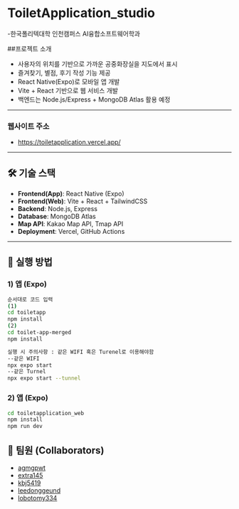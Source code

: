 # ToiletApplication_studio
-한국폴리텍대학 인천캠퍼스 AI융합소프트웨어학과
 
##프로젝트 소개
- 사용자의 위치를 기반으로 가까운 공중화장실을 지도에서 표시
- 즐겨찾기, 별점, 후기 작성 기능 제공
- React Native(Expo)로 모바일 앱 개발
- Vite + React 기반으로 웹 서비스 개발
- 백엔드는 Node.js/Express + MongoDB Atlas 활용 예정

---

### 웹사이트 주소
- https://toiletapplication.vercel.app/
---

## 🛠 기술 스택
- **Frontend(App)**: React Native (Expo)
- **Frontend(Web)**: Vite + React + TailwindCSS
- **Backend**: Node.js, Express
- **Database**: MongoDB Atlas
- **Map API**: Kakao Map API, Tmap API
- **Deployment**: Vercel, GitHub Actions

---

## 🚀 실행 방법

### 1) 앱 (Expo)
```bash
순서대로 코드 입력
(1)
cd toiletapp
npm install
(2)
cd toilet-app-merged
npm install

실행 시 주의사항 : 같은 WIFI 혹은 Turenel로 이용해야함
--같은 WIFI
npx expo start
--같은 Turnel
npx expo start --tunnel
```
### 2) 앱 (Expo)
```bash
cd toiletapplication_web
npm install
npm run dev
```
## 👥 팀원 (Collaborators)

- [agmgpwt](https://github.com/agmgpwt)
- [extra145](https://github.com/extra145)
- [kbj5419](https://github.com/kbj5419)
- [leedonggeund](https://github.com/leedonggeund)
- [lobotomy334](https://github.com/lobotomy334)
